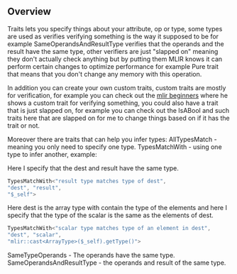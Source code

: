 ## Overview
Traits lets you specify things about your attribute, op or type,
some types are used as verifies verifying something is the way it
supposed to be for example SameOperandsAndResultType verifies that the 
operands and the result have the same type, other verifiers are just "slapped on"
meaning they don't actually check anything but by putting them MLIR knows it can perform
certain changes to optimize performance for example Pure trait that means that you don't change
any memory with this operation.

In addition you can create your own custom traits, custom traits are mostly for verification,
for example you can check out the [mlir beginners](https://www.jeremykun.com/2023/09/13/mlir-verifiers/#a-trait-based-custom-verifier)
where he shows a custom trait for verifying something, you could also have a trait that is just slapped on,
for example you can check out the IsABool and such traits here that are slapped on for me to change things
based on if it has the trait or not.

Moreover there are traits that can help you infer types:
AllTypesMatch - meaning you only need to specify one type.
TypesMatchWith - using one type to infer another, example:

Here I specify that the dest and result have the same type.
```cpp
TypesMatchWith<"result type matches type of dest",
"dest", "result",
"$_self">
```

Here dest is the array type with contain the type of the elements and here I specify
that the type of the scalar is the same as the elements of dest.
```cpp
TypesMatchWith<"scalar type matches type of an element in dest",
"dest", "scalar",
"mlir::cast<ArrayType>($_self).getType()">
```
SameTypeOperands - The operands have the same type.
SameOperandsAndResultType - the operands and result of the same type.

